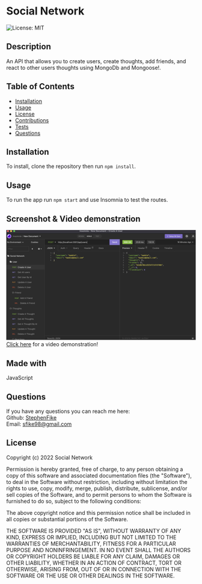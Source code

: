 # Social Network  

![License: MIT](https://img.shields.io/badge/License-MIT-yellow.svg)

## Description

An API that allows you to create users, create thoughts, add friends, and react to other users thoughts using MongoDb and Mongoose!.

## Table of Contents

- [Installation](#installation)
- [Usage](#usage)
- [License](#license)
- [Contributions](#contributions)
- [Tests](#tests)
- [Questions](#questions)

## Installation
To install, clone the repository then run ```npm install```.

## Usage
To run the app run ```npm start``` and use Insomnia to test the routes.

## Screenshot & Video demonstration

![Screenshot](/assets/images/appscreenshot.png)
[Click here](https://drive.google.com/file/d/1TfBA8tieyzBEq-cAzoNd-2qLAJRtEpXe/view) for a video demonstration!

## Made with
JavaScript

## Questions
If you have any questions you can reach me here:  
Github: [StephenFike](https://github.com/StephenFike)  
Email: [sfike98@gmail.com](mailto:sfike98@gmail.com)

## License
Copyright (c) 2022 Social Network

Permission is hereby granted, free of charge, to any person obtaining a copy
of this software and associated documentation files (the "Software"), to deal
in the Software without restriction, including without limitation the rights
to use, copy, modify, merge, publish, distribute, sublicense, and/or sell
copies of the Software, and to permit persons to whom the Software is
furnished to do so, subject to the following conditions:

The above copyright notice and this permission notice shall be included in all
copies or substantial portions of the Software.

THE SOFTWARE IS PROVIDED "AS IS", WITHOUT WARRANTY OF ANY KIND, EXPRESS OR
IMPLIED, INCLUDING BUT NOT LIMITED TO THE WARRANTIES OF MERCHANTABILITY,
FITNESS FOR A PARTICULAR PURPOSE AND NONINFRINGEMENT. IN NO EVENT SHALL THE
AUTHORS OR COPYRIGHT HOLDERS BE LIABLE FOR ANY CLAIM, DAMAGES OR OTHER
LIABILITY, WHETHER IN AN ACTION OF CONTRACT, TORT OR OTHERWISE, ARISING FROM,
OUT OF OR IN CONNECTION WITH THE SOFTWARE OR THE USE OR OTHER DEALINGS IN THE
SOFTWARE.
